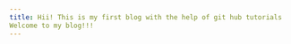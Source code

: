 ```yaml
---
title: Hii! This is my first blog with the help of git hub tutorials
Welcome to my blog!!!
---
```


